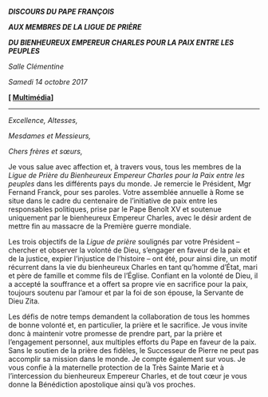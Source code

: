 ***DISCOURS DU PAPE FRANÇOIS***

***AUX MEMBRES DE LA LIGUE DE PRIÈRE***

***DU BIENHEUREUX EMPEREUR CHARLES POUR LA PAIX ENTRE LES PEUPLES***

*Salle Clémentine*

*Samedi 14 octobre 2017*

**\[ [Multimédia](http://w2.vatican.va/content/francesco/fr/events/event.dir.html/content/vaticanevents/fr/2017/10/14/gebetsliga.html)\]**

* * *

*Excellence, Altesses,*

*Mesdames et Messieurs,*

*Chers frères et sœurs,*

Je vous salue avec affection et, à travers vous, tous les membres de la *Ligue de Prière du Bienheureux Empereur Charles pour la Paix entre les peuples* dans les différents pays du monde. Je remercie le Président, Mgr Fernand Franck, pour ses paroles. Votre assemblée annuelle à Rome se situe dans le cadre du centenaire de l’initiative de paix entre les responsables politiques, prise par le Pape Benoît XV et soutenue uniquement par le bienheureux Empereur Charles, avec le désir ardent de mettre fin au massacre de la Première guerre mondiale.

Les trois objectifs de la *Ligue de prière* soulignés par votre Président – chercher et observer la volonté de Dieu, s’engager en faveur de la paix et de la justice, expier l’injustice de l’histoire – ont été, pour ainsi dire, un motif récurrent dans la vie du bienheureux Charles en tant qu’homme d’État, mari et père de famille et comme fils de l’Église. Confiant en la volonté de Dieu, il a accepté la souffrance et a offert sa propre vie en sacrifice pour la paix, toujours soutenu par l’amour et par la foi de son épouse, la Servante de Dieu Zita.

Les défis de notre temps demandent la collaboration de tous les hommes de bonne volonté et, en particulier, la prière et le sacrifice. Je vous invite donc à maintenir votre promesse de prendre part, par la prière et l’engagement personnel, aux multiples efforts du Pape en faveur de la paix. Sans le soutien de la prière des fidèles, le Successeur de Pierre ne peut pas accomplir sa mission dans le monde. Je compte également sur vous. Je vous confie à la maternelle protection de la Très Sainte Marie et à l’intercession du bienheureux Empereur Charles, et de tout cœur je vous donne la Bénédiction apostolique ainsi qu’à vos proches.
